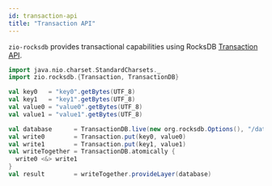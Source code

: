```yaml
---
id: transaction-api
title: "Transaction API"
---
```


`zio-rocksdb` provides transactional capabilities using RocksDB [Transaction API].

```scala mdoc:compile-only
import java.nio.charset.StandardCharsets._
import zio.rocksdb.{Transaction, TransactionDB}

val key0   = "key0".getBytes(UTF_8)
val key1   = "key1".getBytes(UTF_8)
val value0 = "value0".getBytes(UTF_8)
val value1 = "value1".getBytes(UTF_8)

val database      = TransactionDB.live(new org.rocksdb.Options(), "/data/state")
val write0        = Transaction.put(key0, value0)
val write1        = Transaction.put(key1, value1)
val writeTogether = TransactionDB.atomically {
  write0 <&> write1
}
val result        = writeTogether.provideLayer(database)
```

[Transaction API]: https://github.com/facebook/rocksdb/wiki/Transactions#transactiondb
